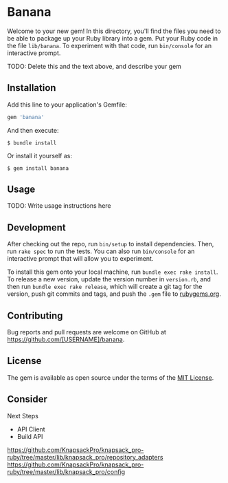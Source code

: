 # Banana

Welcome to your new gem! In this directory, you'll find the files you need to be able to package up your Ruby library into a gem. Put your Ruby code in the file `lib/banana`. To experiment with that code, run `bin/console` for an interactive prompt.

TODO: Delete this and the text above, and describe your gem

## Installation

Add this line to your application's Gemfile:

```ruby
gem 'banana'
```

And then execute:

    $ bundle install

Or install it yourself as:

    $ gem install banana

## Usage

TODO: Write usage instructions here

## Development

After checking out the repo, run `bin/setup` to install dependencies. Then, run `rake spec` to run the tests. You can also run `bin/console` for an interactive prompt that will allow you to experiment.

To install this gem onto your local machine, run `bundle exec rake install`. To release a new version, update the version number in `version.rb`, and then run `bundle exec rake release`, which will create a git tag for the version, push git commits and tags, and push the `.gem` file to [rubygems.org](https://rubygems.org).

## Contributing

Bug reports and pull requests are welcome on GitHub at https://github.com/[USERNAME]/banana.


## License

The gem is available as open source under the terms of the [MIT License](https://opensource.org/licenses/MIT).

## Consider
Next Steps
 - API Client
 - Build API

https://github.com/KnapsackPro/knapsack_pro-ruby/tree/master/lib/knapsack_pro/repository_adapters
https://github.com/KnapsackPro/knapsack_pro-ruby/tree/master/lib/knapsack_pro/config